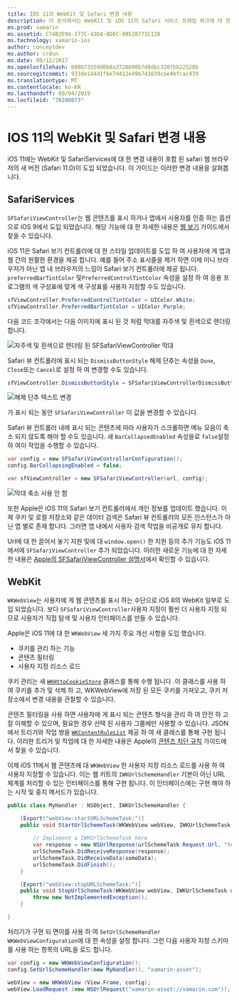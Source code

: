 ```yaml
---
title: IOS 11의 WebKit 및 Safari 변경 내용
description: 이 문서에서는 WebKit 및 iOS 11의 Safari 서비스 프레임 워크에 대 한 변경 내용을 설명 합니다. SFSafariViewController 및 WKWebView의 새로운 기능에서 스타일 업데이트를 사용 하는 방법을 설명 합니다.
ms.prod: xamarin
ms.assetid: C74B2E94-177C-43D4-8D6C-9B528773C120
ms.technology: xamarin-ios
author: conceptdev
ms.author: crdun
ms.date: 09/12/2017
ms.openlocfilehash: b90673559d0b8a3728898b7d8dbc3207bb22520b
ms.sourcegitcommit: 933de144d1fbe7d412e49b743839cae4bfcac439
ms.translationtype: MT
ms.contentlocale: ko-KR
ms.lasthandoff: 09/04/2019
ms.locfileid: "70280073"
---
```

# <a name="webkit-and-safari-changes-in-ios-11"></a>IOS 11의 WebKit 및 Safari 변경 내용

iOS 11에는 WebKit 및 SafariServices에 대 한 변경 내용이 포함 된 safari 웹 브라우저의 새 버전 (Safari 11.0)이 도입 되었습니다. 이 가이드는 이러한 변경 내용을 살펴봅니다.

## <a name="safariservices"></a>SafariServices

`SFSafariViewController`는 웹 콘텐츠를 표시 하거나 앱에서 사용자를 인증 하는 옵션으로 iOS 9에서 도입 되었습니다. 해당 기능에 대 한 자세한 내용은 [웹 보기](~/ios/user-interface/controls/uiwebview.md#safariviewcontroller) 가이드에서 찾을 수 있습니다.

iOS 11은 Safari 보기 컨트롤러에 대 한 스타일 업데이트를 도입 하 여 사용자에 게 앱과 웹 간의 원활한 환경을 제공 합니다. 예를 들어 주소 표시줄을 제거 하면 이제 미니 브라우저가 아닌 앱 내 브라우저의 느낌이 Safari 보기 컨트롤러에 제공 됩니다. `preferredBarTintColor` 및`PreferredControlTintColor` 속성을 설정 하 여 응용 프로그램의 색 구성표에 맞게 색 구성표를 사용자 지정할 수도 있습니다.

```csharp
sfViewController.PreferredControlTintColor = UIColor.White;
sfViewController.PreferredBarTintColor = UIColor.Purple;
```

다음 코드 조각에서는 다음 이미지에 표시 된 것 처럼 막대를 자주색 및 흰색으로 렌더링 합니다.

![자주색 및 흰색으로 렌더링 된 SFSafariViewController 막대](web-images/image1.png)

Safari 뷰 컨트롤러에 표시 되는 `DismissButtonStyle` 해제 단추는 속성을 `Done`, `Close`또는 `Cancel`로 설정 하 여 변경할 수도 있습니다.

```csharp
sfViewController.DismissButtonStyle = SFSafariViewControllerDismissButtonStyle.Close;
```

![해제 단추 텍스트 변경](web-images/image2.png)

가 표시 되는 동안 `SFSafariViewController` 이 값을 변경할 수 있습니다.


Safari 뷰 컨트롤러 내에 표시 되는 콘텐츠에 따라 사용자가 스크롤하면 메뉴 모음이 축소 되지 않도록 해야 할 수도 있습니다. 새 `BarCollapsedEnabled` 속성을로 `false`설정 하 여이 작업을 수행할 수 있습니다.

```csharp
var config = new SFSafariViewControllerConfiguration();
config.BarCollapsingEnabled = false;

var sfViewController = new SFSafariViewController(url, config);
```

![막대 축소 사용 안 함](web-images/image3.png)

또한 Apple은 iOS 11의 Safari 보기 컨트롤러에서 개인 정보를 업데이트 했습니다. 이제 쿠키 및 로컬 저장소와 같은 데이터 검색은 Safari 뷰 컨트롤러의 모든 인스턴스가 아닌 앱 별로 존재 합니다. 그러면 앱 내에서 사용자 검색 작업을 비공개로 유지 합니다.

Url에 대 한 끌어서 놓기 지원 및에 대 `window.open()` 한 지원 등의 추가 기능도 iOS 11에서에 `SFSafariViewController` 추가 되었습니다. 이러한 새로운 기능에 대 한 자세한 내용은 [Apple의 SFSafariViewController 설명서](https://developer.apple.com/documentation/safariservices/sfsafariviewcontroller?changes=latest_minor)에서 확인할 수 있습니다.


## <a name="webkit"></a>WebKit

`WKWebView`는 사용자에 게 웹 콘텐츠를 표시 하는 수단으로 iOS 8의 WebKit 일부로 도입 되었습니다. 보다 `SFSafariViewController`사용자 지정이 훨씬 더 사용자 지정 되므로 사용자가 직접 탐색 및 사용자 인터페이스를 만들 수 있습니다.

Apple은 iOS 11에 대 한 `WKWebView` 세 가지 주요 개선 사항을 도입 했습니다. 

- 쿠키를 관리 하는 기능
- 콘텐츠 필터링
- 사용자 지정 리소스 로드 

쿠키 관리는 새 [`WKHttpCookieStore`](https://developer.apple.com/documentation/webkit/wkhttpcookiestore) 클래스를 통해 수행 됩니다 .이 클래스를 사용 하 여 쿠키를 추가 및 삭제 하 고, WKWebView에 저장 된 모든 쿠키를 가져오고, 쿠키 저장소에서 변경 내용을 관찰할 수 있습니다.

콘텐츠 필터링을 사용 하면 사용자에 게 표시 되는 콘텐츠 형식을 관리 하 여 안전 하 고 잘 이해할 수 있으며, 필요한 경우 선택 된 사용자 그룹에만 사용할 수 있습니다. JSON에서 트리거와 작업 쌍을 [`WKContentRuleList`](https://developer.apple.com/documentation/webkit/wkcontentrulelist) 제공 하 여 새 클래스를 통해 구현 됩니다. 이러한 트리거 및 작업에 대 한 자세한 내용은 Apple의 [콘텐츠 차단 규칙](https://developer.apple.com/library/content/documentation/Extensions/Conceptual/ContentBlockingRules/Introduction/Introduction.html) 가이드에서 찾을 수 있습니다.

이제 iOS 11에서 웹 콘텐츠에 대 `WKWebView` 한 사용자 지정 리소스 로드를 사용 하 여 사용자 지정할 수 있습니다. 이는 웹 키트의 `IWKUrlSchemeHandler` 기본이 아닌 URL 체계를 처리할 수 있는 인터페이스를 통해 구현 됩니다. 이 인터페이스에는 구현 해야 하는 시작 및 중지 메서드가 있습니다.

```csharp
public class MyHandler : NSObject, IWKUrlSchemeHandler {

    [Export("webView:startURLSchemeTask:")]
    public void StartUrlSchemeTask(WKWebView webView, IWKUrlSchemeTask urlSchemeTask){
        
        // Implement a IWKUrlSchemeTask here
        var response = new NSUrlResponse(urlSchemeTask.Request.Url, "text/html", ContentLength, null);
        urlSchemeTask.DidReceiveResponse(response);
        urlSchemeTask.DidReceiveData(someData);
        urlSchemeTask.DidFinish();
    }

    [Export("webView:stopURLSchemeTask:")]
    public void StopUrlSchemeTask(WKWebView webView, IWKUrlSchemeTask urlSchemeTask){
        throw new NotImplementedException();
    }

}
``` 

처리기가 구현 되 면이를 사용 하 여 `SetUrlSchemeHandler` `WKWebViewConfiguration`에 대 한 속성을 설정 합니다. 그런 다음 사용자 지정 스키마를 사용 하는 항목의 URL을 로드 합니다.

```csharp
var config = new WKWebViewConfiguration();
config.SetUrlSchemeHandler(new MyHandler(), "xamarin-asset");

webView = new WKWebView (View.Frame, config);
webView.LoadRequest (new NSUrlRequest("xamarin-asset://xamarin.com"));
```

